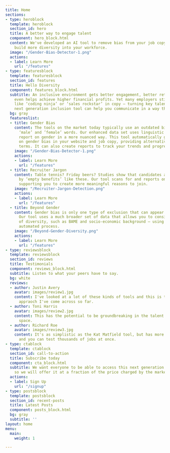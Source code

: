 ```yaml
---
title: Home
sections:
- type: heroblock
  template: heroblock
  section_id: hero
  title: A better way to engage talent
  component: hero_block.html
  content: We've developed an AI tool to remove bias from your job copy and help you
    build more diversity into your workforce.
  image: "/Gender-Bias-Detector-1.png"
  actions:
  - label: Learn More
    url: "/features"
- type: featuresblock
  template: featuresblock
  section_id: features
  title: Hello Diversity
  component: features_block.html
  subtitle: An inclusive environment gets better engagement, better retention and
    even helps achieve higher financial profits. Yet many employers still use language
    like ‘coding ninja’ or ‘sales rockstar’ in copy – turning key talent off. Our
    next generation inclusion tool can help you communicate in a way that’s more welcoming.
  bg: gray
  featureslist:
  - title: Gender Bias
    content: The tools on the market today typically use an outdated binary list of
      ‘male’ and ’female’ words. Our enhanced data set uses linguistic context to
      report on gender in a more nuanced way. This tool automatically generates alerts
      on gender bias in your website and job copy, providing alternative, more neutral
      terms. It can also create reports to track your trends and progress over time.
    image: "/Gender-Bias-Detector-1.png"
    actions:
    - label: Learn More
      url: "/features"
  - title: Recruiter Jargon
    content: Table tennis? Friday beers? Studies show that candidates are not persuaded
      by ‘empty benefits’ like these. Our tool scans for and reports on these too,
      supporting you to create more meaningful reasons to join.
    image: "/Recruiter-Jargon-Detection.png"
    actions:
    - label: Learn More
      url: "/features"
  - title: Beyond Gender
    content: Gender bias is only one type of exclusion that can appear in your copy.
      Our tool uses a much broader set of data that allows you to consider other dimensions
      of diversity, such as BAME and socio-economic background – using the same easy,
      automated process.
    image: "/Beyond-Gender-Diversity.png"
    actions:
    - label: Learn More
      url: "/features"
- type: reviewsblock
  template: reviewsblock
  section_id: reviews
  title: Testimonials
  component: reviews_block.html
  subtitle: Listen to what your peers have to say.
  bg: white
  reviews:
  - author: Justin Avery
    avatar: images/review1.jpg
    content: I've looked at a lot of these kinds of tools and this is the most promising
      appraoch I've come across so far.
  - author: Toni Harris
    avatar: images/review2.jpg
    content: This has the potential to be groundbreaking in the talent acquisition
      space.
  - author: Richard Roe
    avatar: images/review3.jpg
    content: It's as simplistic as the Kat Matfield tool, but has more dimensions
      and you can test thousands of jobs at once.
- type: ctablock
  template: ctablock
  section_id: call-to-action
  title: Subscribe today
  component: cta_block.html
  subtitle: We want everyone to be able to access this next generation inclusion tool,
    so we will offer it at a fraction of the price charged by the market leaders.
  actions:
  - label: Sign Up
    url: "/signup"
- type: postsblock
  template: postsblock
  section_id: recent-posts
  title: Latest Posts
  component: posts_block.html
  bg: gray
  subtitle: ''
layout: home
menu:
  main:
    weight: 1

---
```

